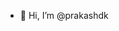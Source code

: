 - 👋 Hi, I’m @prakashdk
<!--- 👀 I’m interested in ...
- 🌱 I’m currently learning ...
- 💞️ I’m looking to collaborate on ...
- 📫 How to reach me ...-->

<!---
prakashdk/prakashdk is a ✨ special ✨ repository because its `README.md` (this file) appears on your GitHub profile.
You can click the Preview link to take a look at your changes.
--->
